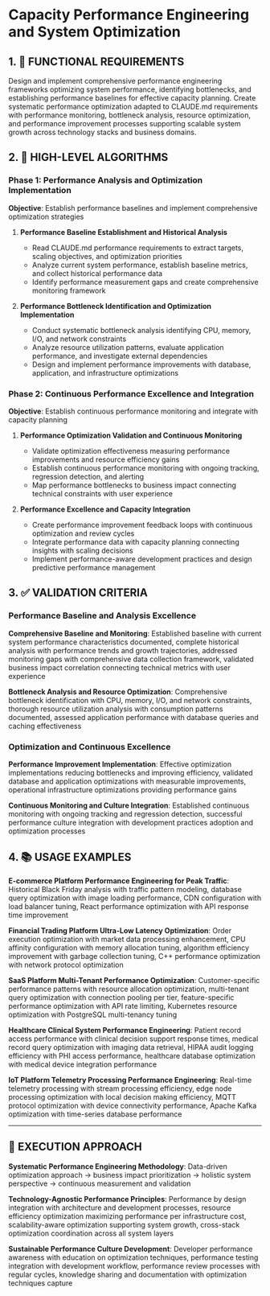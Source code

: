 # Capacity Performance Engineering and System Optimization

## 1. 🎯 FUNCTIONAL REQUIREMENTS

Design and implement comprehensive performance engineering frameworks optimizing system performance, identifying bottlenecks, and establishing performance baselines for effective capacity planning. Create systematic performance optimization adapted to CLAUDE.md requirements with performance monitoring, bottleneck analysis, resource optimization, and performance improvement processes supporting scalable system growth across technology stacks and business domains.

## 2. 🔄 HIGH-LEVEL ALGORITHMS

### Phase 1: Performance Analysis and Optimization Implementation
**Objective**: Establish performance baselines and implement comprehensive optimization strategies

1. **Performance Baseline Establishment and Historical Analysis**
   - Read CLAUDE.md performance requirements to extract targets, scaling objectives, and optimization priorities
   - Analyze current system performance, establish baseline metrics, and collect historical performance data
   - Identify performance measurement gaps and create comprehensive monitoring framework

2. **Performance Bottleneck Identification and Optimization Implementation**
   - Conduct systematic bottleneck analysis identifying CPU, memory, I/O, and network constraints
   - Analyze resource utilization patterns, evaluate application performance, and investigate external dependencies
   - Design and implement performance improvements with database, application, and infrastructure optimizations

### Phase 2: Continuous Performance Excellence and Integration
**Objective**: Establish continuous performance monitoring and integrate with capacity planning

1. **Performance Optimization Validation and Continuous Monitoring**
   - Validate optimization effectiveness measuring performance improvements and resource efficiency gains
   - Establish continuous performance monitoring with ongoing tracking, regression detection, and alerting
   - Map performance bottlenecks to business impact connecting technical constraints with user experience

2. **Performance Excellence and Capacity Integration**
   - Create performance improvement feedback loops with continuous optimization and review cycles
   - Integrate performance data with capacity planning connecting insights with scaling decisions
   - Implement performance-aware development practices and design predictive performance management

## 3. ✅ VALIDATION CRITERIA

### Performance Baseline and Analysis Excellence
**Comprehensive Baseline and Monitoring**: Established baseline with current system performance characteristics documented, complete historical analysis with performance trends and growth trajectories, addressed monitoring gaps with comprehensive data collection framework, validated business impact correlation connecting technical metrics with user experience

**Bottleneck Analysis and Resource Optimization**: Comprehensive bottleneck identification with CPU, memory, I/O, and network constraints, thorough resource utilization analysis with consumption patterns documented, assessed application performance with database queries and caching effectiveness

### Optimization and Continuous Excellence
**Performance Improvement Implementation**: Effective optimization implementations reducing bottlenecks and improving efficiency, validated database and application optimizations with measurable improvements, operational infrastructure optimizations providing performance gains

**Continuous Monitoring and Culture Integration**: Established continuous monitoring with ongoing tracking and regression detection, successful performance culture integration with development practices adoption and optimization processes

## 4. 📚 USAGE EXAMPLES

**E-commerce Platform Performance Engineering for Peak Traffic**: Historical Black Friday analysis with traffic pattern modeling, database query optimization with image loading performance, CDN configuration with load balancer tuning, React performance optimization with API response time improvement

**Financial Trading Platform Ultra-Low Latency Optimization**: Order execution optimization with market data processing enhancement, CPU affinity configuration with memory allocation tuning, algorithm efficiency improvement with garbage collection tuning, C++ performance optimization with network protocol optimization

**SaaS Platform Multi-Tenant Performance Optimization**: Customer-specific performance patterns with resource allocation optimization, multi-tenant query optimization with connection pooling per tier, feature-specific performance optimization with API rate limiting, Kubernetes resource optimization with PostgreSQL multi-tenancy tuning

**Healthcare Clinical System Performance Engineering**: Patient record access performance with clinical decision support response times, medical record query optimization with imaging data retrieval, HIPAA audit logging efficiency with PHI access performance, healthcare database optimization with medical device integration performance

**IoT Platform Telemetry Processing Performance Engineering**: Real-time telemetry processing with stream processing efficiency, edge node processing optimization with local decision making efficiency, MQTT protocol optimization with device connectivity performance, Apache Kafka optimization with time-series database performance

---

## 🎯 EXECUTION APPROACH

**Systematic Performance Engineering Methodology**: Data-driven optimization approach → business impact prioritization → holistic system perspective → continuous measurement and validation

**Technology-Agnostic Performance Principles**: Performance by design integration with architecture and development processes, resource efficiency optimization maximizing performance per infrastructure cost, scalability-aware optimization supporting system growth, cross-stack optimization coordination across all system layers

**Sustainable Performance Culture Development**: Developer performance awareness with education on optimization techniques, performance testing integration with development workflow, performance review processes with regular cycles, knowledge sharing and documentation with optimization techniques capture